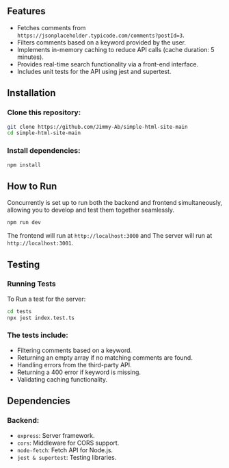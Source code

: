 ## Features
- Fetches comments from `https://jsonplaceholder.typicode.com/comments?postId=3`.
- Filters comments based on a keyword provided by the user.
- Implements in-memory caching to reduce API calls (cache duration: 5 minutes).
- Provides real-time search functionality via a front-end interface.
- Includes unit tests for the API using jest and supertest.

## Installation
### Clone this repository:
```bash
git clone https://github.com/Jimmy-Ab/simple-html-site-main
cd simple-html-site-main
```
### Install dependencies:
```bash
npm install
```
## How to Run
Concurrently is set up to run both the backend and frontend simultaneously, allowing you to develop and test them together seamlessly. 

```bash
npm run dev
```
The frontend will run at `http://localhost:3000` and
The server will run at `http://localhost:3001`.

## Testing
### Running Tests
To Run a test for the server:

```bash
cd tests
npx jest index.test.ts
```
### The tests include:

- Filtering comments based on a keyword.
- Returning an empty array if no matching comments are found.
- Handling errors from the third-party API.
- Returning a 400 error if keyword is missing.
- Validating caching functionality.

## Dependencies
### Backend:
- `express`: Server framework.
- `cors`: Middleware for CORS support.
- `node-fetch`: Fetch API for Node.js.
- `jest & supertest`: Testing libraries.

